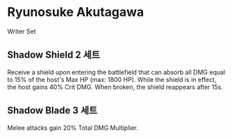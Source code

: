 # Ryunosuke Akutagawa

Writer Set

## Shadow Shield 2 세트

Receive a shield upon entering the battlefield that can absorb all DMG equal to 15% of the host's Max HP (max: 1800 HP). While the shield is in effect, the host gains 40% Crit DMG. When broken, the shield reappears after 15s.

## Shadow Blade 3 세트

Melee attacks gain 20% Total DMG Multiplier.
